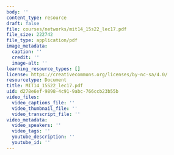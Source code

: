 ```yaml
---
body: ''
content_type: resource
draft: false
file: courses/networks/mit14_15s22_lec17.pdf
file_size: 222742
file_type: application/pdf
image_metadata:
  caption: ''
  credit: ''
  image-alt: ''
learning_resource_types: []
license: https://creativecommons.org/licenses/by-nc-sa/4.0/
resourcetype: Document
title: MIT14_15S22_lec17.pdf
uid: d278e6ef-9898-4c91-9abc-766ccb23b55b
video_files:
  video_captions_file: ''
  video_thumbnail_file: ''
  video_transcript_file: ''
video_metadata:
  video_speakers: ''
  video_tags: ''
  youtube_description: ''
  youtube_id: ''
---
```

